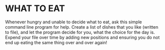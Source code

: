 # WHAT TO EAT

Whenever hungry and unable to decide what to eat, ask this simple command line program for help.
Create a list of dishes that you like (written to file), and let the program decide for you, what the choice for the day is.
Expend your file over time by adding new positions and ensuring you do not end up eating the same thing over and over again!
